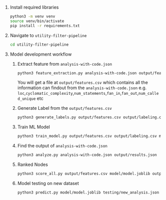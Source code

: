 1. Install required libraries
    
    ```bash
    python3 -m venv venv
    source venv/bin/activate
    pip install -r requirements.txt
    ```

2. Navigate to `utility-filter-pipeline`

    ```bash
    cd utility-filter-pipeline
    ```

3. Model development workflow

    1. Extract feature from `analysis-with-code.json`
        
        ```bash
        python3 feature_extraction.py analysis-with-code.json output/features.csv
        ```

        You will get a file at `output/features.csv` which contains all the information can findout from the `analysis-with-code.json` e.g. `loc`,`cyclomatic_complexity`,`num_statements`,`fan_in`,`fan_out`,`num_called_unique` etc


    2. Generate Label from the `output/features.csv` 

        ```bash
        python3 generate_labels.py output/features.csv output/labeling.csv
        ```
    
    3. Train ML Model

        ```bash
        python3 train_model.py output/features.csv output/labeling.csv model/model.joblib
        ```
    
    4. Find the output of `analysis-with-code.json`

        ```bash
        python3 analyze.py analysis-with-code.json output/results.json
        ```
    
    5. Ranked Nodes

        ```bash
        python3 score_all.py output/features.csv model/model.joblib output/ranked_nodes.json
        ```

    6. Model testing on new dataset

        ```bash
        python3 predict.py model/model.joblib testing/new_analysis.json testing/output/predictions.csv
        ```
